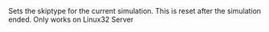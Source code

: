<function name="SetPhysSkipType" parent="physenv" type="libraryfunc">
	<description>
		Sets the skiptype for the current simulation.
		This is reset after the simulation ended.
		<note>
			Only works on Linux32
		</note>
	</description>
	<realm>Server</realm>
	<args>
		<arg name="IVP_SkipType" type="type"></arg>
	</args>
</function>